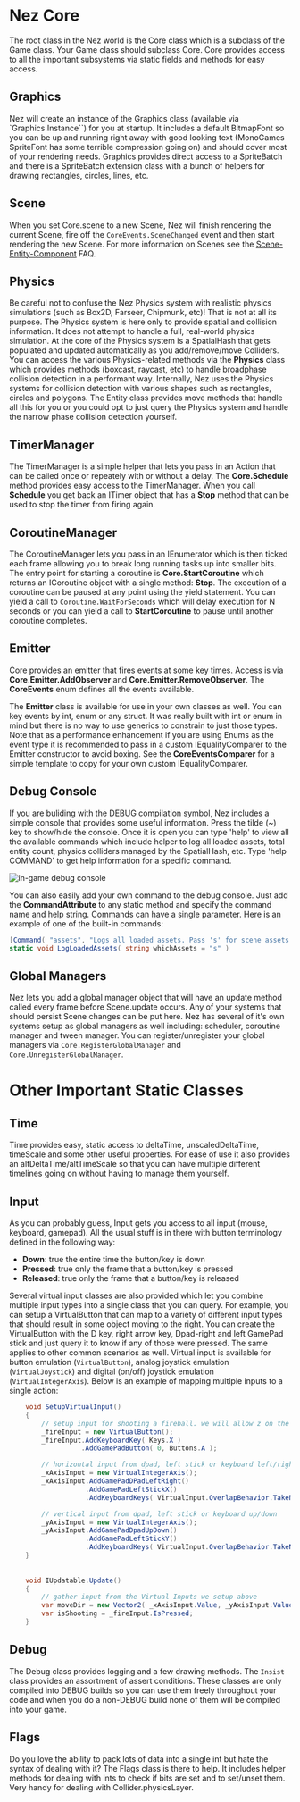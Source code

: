 Nez Core
==========
The root class in the Nez world is the Core class which is a subclass of the Game class. Your Game class should subclass Core. Core provides access to all the important subsystems via static fields and methods for easy access.


## Graphics
Nez will create an instance of the Graphics class (available via `Graphics.Instance``) for you at startup. It includes a default BitmapFont so you can be up and running right away with good looking text (MonoGames SpriteFont has some terrible compression going on) and should cover most of your rendering needs. Graphics provides direct access to a SpriteBatch and there is a SpriteBatch extension class with a bunch of helpers for drawing rectangles, circles, lines, etc.


## Scene
When you set Core.scene to a new Scene, Nez will finish rendering the current Scene, fire off the `CoreEvents.SceneChanged` event and then start rendering the new Scene. For more information on Scenes see the [Scene-Entity-Component](Scene-Entity-Component.md) FAQ.


## Physics
Be careful not to confuse the Nez Physics system with realistic physics simulations (such as Box2D, Farseer, Chipmunk, etc)! That is not at all its purpose. The Physics system is here only to provide spatial and collision information. It does not attempt to handle a full, real-world physics simulation. At the core of the Physics system is a SpatialHash that gets populated and updated automatically as you add/remove/move Colliders. You can access the various Physics-related methods via the **Physics** class which provides methods (boxcast, raycast, etc) to handle broadphase collision detection in a performant way. Internally, Nez uses the Physics systems for collision detection with various shapes such as rectangles, circles and polygons. The Entity class provides move methods that handle all this for you or you could opt to just query the Physics system and handle the narrow phase collision detection yourself.


## TimerManager
The TimerManager is a simple helper that lets you pass in an Action that can be called once or repeately with or without a delay. The **Core.Schedule** method provides easy access to the TimerManager. When you call **Schedule** you get back an ITimer object that has a **Stop** method that can be used to stop the timer from firing again.


## CoroutineManager
The CoroutineManager lets you pass in an IEnumerator which is then ticked each frame allowing you to break long running tasks up into smaller bits. The entry point for starting a coroutine is **Core.StartCoroutine** which returns an ICoroutine object with a single method: **Stop**. The execution of a coroutine can be paused at any point using the yield statement. You can yield a call to `Coroutine.WaitForSeconds` which will delay execution for N seconds or you can yield a call to **StartCoroutine** to pause until another coroutine completes.


## Emitter<CoreEvents>
Core provides an emitter that fires events at some key times. Access is via **Core.Emitter.AddObserver** and **Core.Emitter.RemoveObserver**. The **CoreEvents** enum defines all the events available.

The **Emitter<T>** class is available for use in your own classes as well. You can key events by int, enum or any struct. It was really built with int or enum in mind but there is no way to use generics to constrain to just those types. Note that as a performance enhancement if you are using Enums as the event type it is recommended to pass in a custom IEqualityComparer<T> to the Emitter constructor to avoid boxing. See the **CoreEventsComparer** for a simple template to copy for your own custom IEqualityComparer<T>.


## Debug Console
If you are buliding with the DEBUG compilation symbol, Nez includes a simple console that provides some useful information. Press the tilde (~) key to show/hide the console. Once it is open you can type 'help' to view all the available commands which include helper to log all loaded assets, total entity count, physics colliders managed by the SpatialHash, etc. Type 'help COMMAND' to get help information for a specific command.

![in-game debug console](images/console.png)

You can also easily add your own command to the debug console. Just add the **CommandAttribute** to any static method and specify the command name and help string. Commands can have a single parameter. Here is an example of one of the built-in commands:

```cs
[Command( "assets", "Logs all loaded assets. Pass 's' for scene assets or 'g' for global assets" )]
static void LogLoadedAssets( string whichAssets = "s" )
```


## Global Managers
Nez lets you add a global manager object that will have an update method called every frame before Scene.update occurs. Any of your systems that should persist Scene changes can be put here. Nez has several of it's own systems setup as global managers as well including: scheduler, coroutine manager and tween manager. You can register/unregister your global managers via `Core.RegisterGlobalManager` and `Core.UnregisterGlobalManager`.




Other Important Static Classes
==

## Time
Time provides easy, static access to deltaTime, unscaledDeltaTime, timeScale and some other useful properties. For ease of use it also provides an altDeltaTime/altTimeScale so that you can have multiple different timelines going on without having to manage them yourself.


## Input
As you can probably guess, Input gets you access to all input (mouse, keyboard, gamepad). All the usual stuff is in there with button terminology defined in the following way:

- **Down**: true the entire time the button/key is down
- **Pressed**: true only the frame that a button/key is pressed
- **Released**: true only the frame that a button/key is released

Several virtual input classes are also provided which let you combine multiple input types into a single class that you can query. For example, you can setup a VirtualButton that can map to a variety of different input types that should result in some object moving to the right. You can create the VirtualButton with the D key, right arrow key, Dpad-right and left GamePad stick and just query it to know if any of those were pressed. The same applies to other common scenarios as well. Virtual input is available for button emulation (`VirtualButton`), analog joystick emulation (`VirtualJoystick`) and digital (on/off) joystick emulation (`VirtualIntegerAxis`). Below is an example of mapping multiple inputs to a single action:

```csharp
	void SetupVirtualInput()
	{
		// setup input for shooting a fireball. we will allow z on the keyboard or a on the gamepad
		_fireInput = new VirtualButton();
		_fireInput.AddKeyboardKey( Keys.X )
				  .AddGamePadButton( 0, Buttons.A );

		// horizontal input from dpad, left stick or keyboard left/right
		_xAxisInput = new VirtualIntegerAxis();
		_xAxisInput.AddGamePadDPadLeftRight()
				   .AddGamePadLeftStickX()
				   .AddKeyboardKeys( VirtualInput.OverlapBehavior.TakeNewer, Keys.Left, Keys.Right );

		// vertical input from dpad, left stick or keyboard up/down
		_yAxisInput = new VirtualIntegerAxis();
		_yAxisInput.AddGamePadDpadUpDown()
				   .AddGamePadLeftStickY()
				   .AddKeyboardKeys( VirtualInput.OverlapBehavior.TakeNewer, Keys.Up, Keys.Down );
	}
		
			
	void IUpdatable.Update()
	{
		// gather input from the Virtual Inputs we setup above
		var moveDir = new Vector2( _xAxisInput.Value, _yAxisInput.Value );
		var isShooting = _fireInput.IsPressed;
	}
```


## Debug
The Debug class provides logging and a few drawing methods. The `Insist` class provides an assortment of assert conditions. These classes are only compiled into DEBUG builds so you can use them freely throughout your code and when you do a non-DEBUG build none of them will be compiled into your game.



## Flags
Do you love the ability to pack lots of data into a single int but hate the syntax of dealing with it? The Flags class is there to help. It includes helper methods for dealing with ints to check if bits are set and to set/unset them. Very handy for dealing with Collider.physicsLayer.


